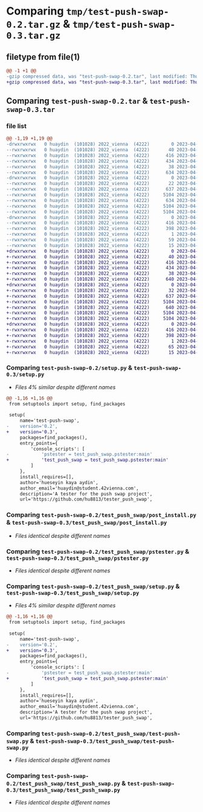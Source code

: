 # Comparing `tmp/test-push-swap-0.2.tar.gz` & `tmp/test-push-swap-0.3.tar.gz`

## filetype from file(1)

```diff
@@ -1 +1 @@
-gzip compressed data, was "test-push-swap-0.2.tar", last modified: Thu Apr 27 16:38:57 2023, max compression
+gzip compressed data, was "test-push-swap-0.3.tar", last modified: Thu Apr 27 16:44:34 2023, max compression
```

## Comparing `test-push-swap-0.2.tar` & `test-push-swap-0.3.tar`

### file list

```diff
@@ -1,19 +1,19 @@
-drwxrwxrwx   0 huaydin  (101028) 2022_vienna  (4222)        0 2023-04-27 16:38:57.165467 test-push-swap-0.2/
--rwxrwxrwx   0 huaydin  (101028) 2022_vienna  (4222)       40 2023-04-27 16:29:54.000000 test-push-swap-0.2/MANIFEST.in
--rwxrwxrwx   0 huaydin  (101028) 2022_vienna  (4222)      416 2023-04-27 16:38:57.164944 test-push-swap-0.2/PKG-INFO
--rwxrwxrwx   0 huaydin  (101028) 2022_vienna  (4222)      434 2023-04-27 15:45:45.000000 test-push-swap-0.2/README.md
--rwxrwxrwx   0 huaydin  (101028) 2022_vienna  (4222)       38 2023-04-27 16:38:57.165638 test-push-swap-0.2/setup.cfg
--rwxrwxrwx   0 huaydin  (101028) 2022_vienna  (4222)      634 2023-04-27 16:38:27.000000 test-push-swap-0.2/setup.py
-drwxrwxrwx   0 huaydin  (101028) 2022_vienna  (4222)        0 2023-04-27 16:38:57.157521 test-push-swap-0.2/test_push_swap/
--rwxrwxrwx   0 huaydin  (101028) 2022_vienna  (4222)       22 2023-04-27 15:54:16.000000 test-push-swap-0.2/test_push_swap/__init__.py
--rwxrwxrwx   0 huaydin  (101028) 2022_vienna  (4222)      637 2023-04-27 16:36:12.000000 test-push-swap-0.2/test_push_swap/post_install.py
--rwxrwxrwx   0 huaydin  (101028) 2022_vienna  (4222)     5104 2023-04-27 15:45:45.000000 test-push-swap-0.2/test_push_swap/pstester.py
--rwxrwxrwx   0 huaydin  (101028) 2022_vienna  (4222)      634 2023-04-27 16:38:27.000000 test-push-swap-0.2/test_push_swap/setup.py
--rwxrwxrwx   0 huaydin  (101028) 2022_vienna  (4222)     5104 2023-04-27 15:45:45.000000 test-push-swap-0.2/test_push_swap/test-push-swap.py
--rwxrwxrwx   0 huaydin  (101028) 2022_vienna  (4222)     5104 2023-04-27 15:45:45.000000 test-push-swap-0.2/test_push_swap/test_push_swap.py
-drwxrwxrwx   0 huaydin  (101028) 2022_vienna  (4222)        0 2023-04-27 16:38:57.163736 test-push-swap-0.2/test_push_swap.egg-info/
--rwxrwxrwx   0 huaydin  (101028) 2022_vienna  (4222)      416 2023-04-27 16:38:56.000000 test-push-swap-0.2/test_push_swap.egg-info/PKG-INFO
--rwxrwxrwx   0 huaydin  (101028) 2022_vienna  (4222)      398 2023-04-27 16:38:56.000000 test-push-swap-0.2/test_push_swap.egg-info/SOURCES.txt
--rwxrwxrwx   0 huaydin  (101028) 2022_vienna  (4222)        1 2023-04-27 16:38:56.000000 test-push-swap-0.2/test_push_swap.egg-info/dependency_links.txt
--rwxrwxrwx   0 huaydin  (101028) 2022_vienna  (4222)       59 2023-04-27 16:38:56.000000 test-push-swap-0.2/test_push_swap.egg-info/entry_points.txt
--rwxrwxrwx   0 huaydin  (101028) 2022_vienna  (4222)       15 2023-04-27 16:38:56.000000 test-push-swap-0.2/test_push_swap.egg-info/top_level.txt
+drwxrwxrwx   0 huaydin  (101028) 2022_vienna  (4222)        0 2023-04-27 16:44:34.673575 test-push-swap-0.3/
+-rwxrwxrwx   0 huaydin  (101028) 2022_vienna  (4222)       40 2023-04-27 16:29:54.000000 test-push-swap-0.3/MANIFEST.in
+-rwxrwxrwx   0 huaydin  (101028) 2022_vienna  (4222)      416 2023-04-27 16:44:34.673064 test-push-swap-0.3/PKG-INFO
+-rwxrwxrwx   0 huaydin  (101028) 2022_vienna  (4222)      434 2023-04-27 15:45:45.000000 test-push-swap-0.3/README.md
+-rwxrwxrwx   0 huaydin  (101028) 2022_vienna  (4222)       38 2023-04-27 16:44:34.673752 test-push-swap-0.3/setup.cfg
+-rwxrwxrwx   0 huaydin  (101028) 2022_vienna  (4222)      640 2023-04-27 16:41:39.000000 test-push-swap-0.3/setup.py
+drwxrwxrwx   0 huaydin  (101028) 2022_vienna  (4222)        0 2023-04-27 16:44:34.665690 test-push-swap-0.3/test_push_swap/
+-rwxrwxrwx   0 huaydin  (101028) 2022_vienna  (4222)       32 2023-04-27 16:44:07.000000 test-push-swap-0.3/test_push_swap/__init__.py
+-rwxrwxrwx   0 huaydin  (101028) 2022_vienna  (4222)      637 2023-04-27 16:36:12.000000 test-push-swap-0.3/test_push_swap/post_install.py
+-rwxrwxrwx   0 huaydin  (101028) 2022_vienna  (4222)     5104 2023-04-27 15:45:45.000000 test-push-swap-0.3/test_push_swap/pstester.py
+-rwxrwxrwx   0 huaydin  (101028) 2022_vienna  (4222)      640 2023-04-27 16:41:33.000000 test-push-swap-0.3/test_push_swap/setup.py
+-rwxrwxrwx   0 huaydin  (101028) 2022_vienna  (4222)     5104 2023-04-27 15:45:45.000000 test-push-swap-0.3/test_push_swap/test-push-swap.py
+-rwxrwxrwx   0 huaydin  (101028) 2022_vienna  (4222)     5104 2023-04-27 15:45:45.000000 test-push-swap-0.3/test_push_swap/test_push_swap.py
+drwxrwxrwx   0 huaydin  (101028) 2022_vienna  (4222)        0 2023-04-27 16:44:34.671818 test-push-swap-0.3/test_push_swap.egg-info/
+-rwxrwxrwx   0 huaydin  (101028) 2022_vienna  (4222)      416 2023-04-27 16:44:34.000000 test-push-swap-0.3/test_push_swap.egg-info/PKG-INFO
+-rwxrwxrwx   0 huaydin  (101028) 2022_vienna  (4222)      398 2023-04-27 16:44:34.000000 test-push-swap-0.3/test_push_swap.egg-info/SOURCES.txt
+-rwxrwxrwx   0 huaydin  (101028) 2022_vienna  (4222)        1 2023-04-27 16:44:34.000000 test-push-swap-0.3/test_push_swap.egg-info/dependency_links.txt
+-rwxrwxrwx   0 huaydin  (101028) 2022_vienna  (4222)       65 2023-04-27 16:44:34.000000 test-push-swap-0.3/test_push_swap.egg-info/entry_points.txt
+-rwxrwxrwx   0 huaydin  (101028) 2022_vienna  (4222)       15 2023-04-27 16:44:34.000000 test-push-swap-0.3/test_push_swap.egg-info/top_level.txt
```

### Comparing `test-push-swap-0.2/setup.py` & `test-push-swap-0.3/setup.py`

 * *Files 4% similar despite different names*

```diff
@@ -1,16 +1,16 @@
 from setuptools import setup, find_packages
 
 setup(
     name='test-push-swap',
-    version='0.2',
+    version='0.3',
     packages=find_packages(),
     entry_points={
         'console_scripts': [
-            'pstester = test_push_swap.pstester:main'
+            'test_push_swap = test_push_swap.pstester:main'
         ]
     },
     install_requires=[],
     author='hueseyin kaya aydin',
     author_email='huaydin@student.42vienna.com',
     description='A tester for the push swap project',
     url='https://github.com/hu8813/tester_push_swap',
```

### Comparing `test-push-swap-0.2/test_push_swap/post_install.py` & `test-push-swap-0.3/test_push_swap/post_install.py`

 * *Files identical despite different names*

### Comparing `test-push-swap-0.2/test_push_swap/pstester.py` & `test-push-swap-0.3/test_push_swap/pstester.py`

 * *Files identical despite different names*

### Comparing `test-push-swap-0.2/test_push_swap/setup.py` & `test-push-swap-0.3/test_push_swap/setup.py`

 * *Files 4% similar despite different names*

```diff
@@ -1,16 +1,16 @@
 from setuptools import setup, find_packages
 
 setup(
     name='test-push-swap',
-    version='0.2',
+    version='0.3',
     packages=find_packages(),
     entry_points={
         'console_scripts': [
-            'pstester = test_push_swap.pstester:main'
+            'test_push_swap = test_push_swap.pstester:main'
         ]
     },
     install_requires=[],
     author='hueseyin kaya aydin',
     author_email='huaydin@student.42vienna.com',
     description='A tester for the push swap project',
     url='https://github.com/hu8813/tester_push_swap',
```

### Comparing `test-push-swap-0.2/test_push_swap/test-push-swap.py` & `test-push-swap-0.3/test_push_swap/test-push-swap.py`

 * *Files identical despite different names*

### Comparing `test-push-swap-0.2/test_push_swap/test_push_swap.py` & `test-push-swap-0.3/test_push_swap/test_push_swap.py`

 * *Files identical despite different names*

